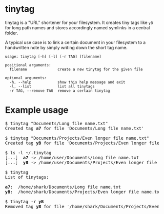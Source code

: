 tinytag
=======

tinytag is a "URL" shortener for your filesystem. It creates tiny tags like `yB` for long path names and stores accordingly named symlinks in a central folder.

A typical use case is to link a certain document in your filesystem to a handwritten note by simply writing down the short tag name.

```
usage: tinytag [-h] [-l] [-r TAG] [filename]

positional arguments:
  filename              create a new tinytag for the given file

optional arguments:
  -h, --help            show this help message and exit
  -l, --list            list all tinytags
  -r TAG, --remove TAG  remove a certain tinytag
```

Example usage
=============

<pre>
$ tinytag "Documents/Long file name.txt" 
Created tag <b>a7</b> for file 'Documents/Long file name.txt'

$ tinytag "Documents/Projects/Even longer file name.txt" 
Created tag <b>yB</b> for file 'Documents/Projects/Even longer file name.txt'

$ ls -l ~/.tinytag
[...]  <b>a7</b> -> /home/user/Documents/Long file name.txt
[...]  <b>yB</b> -> /home/user/Documents/Projects/Even longer file name.txt

$ tinytag
List of tinytags:

<b>a7</b>:  /home/shark/Documents/Long file name.txt
<b>yB</b>:  /home/shark/Documents/Projects/Even longer file name.txt

$ tinytag -r <b>yB</b>
Removed tag <b>yB</b> for file '/home/shark/Documents/Projects/Even longer file name.txt'
</pre>
